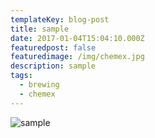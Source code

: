 ```yaml
---
templateKey: blog-post
title: sample
date: 2017-01-04T15:04:10.000Z
featuredpost: false
featuredimage: /img/chemex.jpg
description: sample
tags:
  - brewing
  - chemex
---
```

![sample](/img/chemex.jpg)
